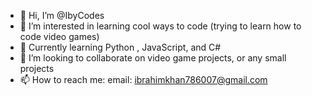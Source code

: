 - 👋 Hi, I’m @IbyCodes
- 👀 I’m interested in learning cool ways to code (trying to learn how to code video games)
- 🌱 Currently learning Python , JavaScript, and C#
- 💞️ I’m looking to collaborate on video game projects, or any small projects
- 📫 How to reach me:
email: ibrahimkhan786007@gmail.com
<!---
IbyCodes/IbyCodes is a ✨ special ✨ repository because its `README.md` (this file) appears on your GitHub profile.
You can click the Preview link to take a look at your changes.
--->
